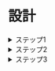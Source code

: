 # 設計
<details>
<summary>ステップ1</summary>

  <details>
  <summary>1. 業務フロー</summary> 
  <img src="https://github.com/nobukofu69/origin-idea/blob/main/documents/workflow.png">
  </details>

  <details>
  <summary>2. 画面遷移図</summary> 
  <img src="https://github.com/nobukofu69/origin-idea/blob/main/documents/screen_flow_diagram.png">
  </details>

  <details>
  <summary>3. ワイヤーフレーム</summary>
  <img src="">
  </details>
</details>

<details>
<summary>ステップ2</summary>
  <details>
  <summary>1. テーブル定義書（もしくは ER 図）</summary>
  </details>
</details>

<details>
<summary>ステップ3</summary>
  <details>
  <summary>1. システム構成図</summary>
  </details>
</details>